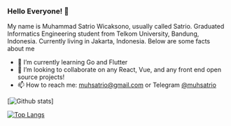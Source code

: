 ### Hello Everyone! 👋

My name is Muhammad Satrio Wicaksono, usually called Satrio. Graduated Informatics Engineering student from Telkom University, Bandung, Indonesia. Currently living in Jakarta, Indonesia. Below are some facts about me

- 🌱 I’m currently learning Go and Flutter
- 👯 I’m looking to collaborate on any React, Vue, and any front end open source projects!
- 📫 How to reach me: [muhsatrio@gmail.com](muhsatrio@gmail.com) or Telegram [@muhsatrio](https://t.me/muhsatrio)

<!--
**muhsatrio/muhsatrio** is a ✨ _special_ ✨ repository because its `README.md` (this file) appears on your GitHub profile.

Here are some ideas to get you started:

- 🔭 I’m currently working on ...
- 🌱 I’m currently learning ...
- 👯 I’m looking to collaborate on ...
- 🤔 I’m looking for help with ...
- 💬 Ask me about ...
- 📫 How to reach me: ...
- 😄 Pronouns: ...
- ⚡ Fun fact: ...
-->

[![Github stats](https://github-readme-stats.vercel.app/api?username=muhsatrio&show_icons=true&count_private=true&theme=vue-dark&include_all_commits=true)]

[![Top Langs](https://github-readme-stats.vercel.app/api/top-langs/?username=muhsatrio&layout=compact&theme=dark)](https://github.com/anuraghazra/github-readme-stats)
